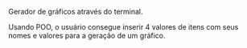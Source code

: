 Gerador de gráficos através do terminal.

Usando POO, o usuário consegue inserir 4 valores de itens com seus nomes e valores para a geração de um gráfico.